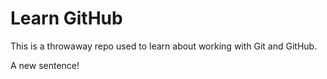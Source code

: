 # Learn GitHub

This is a throwaway repo used to learn about working with Git and GitHub.

A new sentence!
